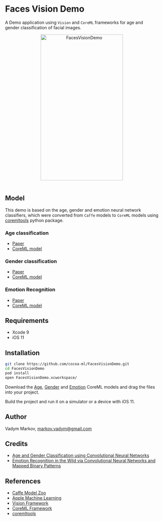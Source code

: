 # Faces Vision Demo

A Demo application using `Vision` and `CoreML` frameworks for age and gender
classification of facial images.

<div align="center">
<img src="https://github.com/cocoa-ml/FacesVisionDemo/blob/master/Screenshot.png" alt="FacesVisionDemo" width="270" height="480" />
</div><br/>

## Model

This demo is based on the age, gender and emotion neural network classifiers,
which were converted from `Caffe` models to `CoreML` models using [coremltools](https://pypi.python.org/pypi/coremltools) python package.

### Age classification

- [Paper](http://www.openu.ac.il/home/hassner/projects/cnn_agegender/)
- [CoreML model](https://drive.google.com/file/d/0B1ghKa_MYL6mT1J3T1BEeWx4TWc/view?usp=sharing)

### Gender classification

- [Paper](http://www.openu.ac.il/home/hassner/projects/cnn_agegender/)
- [CoreML model](https://drive.google.com/file/d/0B1ghKa_MYL6mYkNsZHlyc2ZuaFk/view?usp=sharing)

### Emotion Recognition

- [Paper](http://www.openu.ac.il/home/hassner/projects/cnn_emotions/)
- [CoreML model](https://drive.google.com/file/d/0B1ghKa_MYL6mTlYtRGdXNFlpWDQ/view?usp=sharing)

## Requirements

- Xcode 9
- iOS 11

## Installation

```sh
git clone https://github.com/cocoa-ml/FacesVisionDemo.git
cd FacesVisionDemo
pod install
open FacesVisionDemo.xcworkspace/
```

Download the [Age](https://drive.google.com/file/d/0B1ghKa_MYL6mT1J3T1BEeWx4TWc/view?usp=sharing),
[Gender](https://drive.google.com/file/d/0B1ghKa_MYL6mYkNsZHlyc2ZuaFk/view?usp=sharing) and
[Emotion](https://drive.google.com/file/d/0B1ghKa_MYL6mTlYtRGdXNFlpWDQ/view?usp=sharing)
CoreML models and drag the files into your project.

Build the project and run it on a simulator or a device with iOS 11.

## Author

Vadym Markov, markov.vadym@gmail.com

## Credits

- [Age and Gender Classification using Convolutional Neural Networks](http://www.openu.ac.il/home/hassner/projects/cnn_agegender/)
- [Emotion Recognition in the Wild via Convolutional Neural Networks and Mapped Binary Patterns](http://www.openu.ac.il/home/hassner/projects/cnn_emotions/)

## References
- [Caffe Model Zoo](https://github.com/caffe2/caffe2/wiki/Model-Zoo)
- [Apple Machine Learning](https://developer.apple.com/machine-learning/)
- [Vision Framework](https://developer.apple.com/documentation/vision)
- [CoreML Framework](https://developer.apple.com/documentation/coreml)
- [coremltools](https://pypi.python.org/pypi/coremltools)
